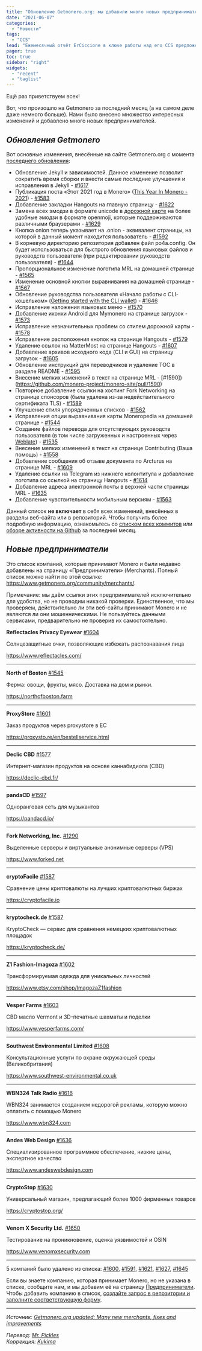 ```yaml
---
title: "Обновление Getmonero.org: мы добавили много новых предпринимателей, исправлений и улучшений"
date: "2021-06-07"
categories:
  - "Новости"
tags:
  - "CCS"
lead: "Ежемесячный отчёт ErCiccione в ключе работы над его CCS предложением."
pager: true
toc: true
sidebar: "right"
widgets:
  - "recent"
  - "taglist"
---
```


Ещё раз приветствуем всех!

Вот, что произошло на Getmonero за последний месяц (а на самом деле даже немного больше). Нами было внесено множество интересных изменений и добавлено много новых предпринимателей.

## _Обновления Getmonero_

Вот основные изменения, внесённые на сайте Getmonero.org с момента [последнего обновления](https://www.reddit.com/r/Monero/comments/mxko4r/getmoneroorg_updated_performance_improvements_new/):
- Обновление Jekyll и зависимостей. Данное изменение позволит сократить время сборки и внести самые последние улучшения и исправления в Jekyll - [#1617](https://github.com/monero-project/monero-site/pull/1617)
- Публикация поста «Этот 2021 год в Monero» ([This Year In Monero - 2021](https://www.getmonero.org/2021/04/24/this-year-in-monero.html)) - [#1583](https://github.com/monero-project/monero-site/pull/1583)
- Добавление закладки Hangouts на главную страницу - [#1622](https://github.com/monero-project/monero-site/pull/1622)
- Замена всех эмодзи в формате unicode в [дорожной карте](https://www.getmonero.org/resources/roadmap/) на более удобные эмодзи в формате openmoji, которые поддерживаются различными браузерами - [#1629](https://github.com/monero-project/monero-site/pull/1628)
- Кнопка onion теперь указывает на .onion - эквивалент страницы, на которой в данный момент находится пользователь - [#1592](https://github.com/monero-project/monero-site/pull/1592)
- В корневую директорию репозитория добавлен файл po4a.config. Он будет использоваться для быстрого обновления языковых файлов и руководств пользователя (при редактировании руководств пользователя) - [#1644](https://github.com/monero-project/monero-site/pull/1644)
- Пропорциональное изменение логотипа MRL на домашней странице - [#1565](https://github.com/monero-project/monero-site/pull/1565)
- Изменение основной кнопки выравнивания на домашней странице - [#1567](https://github.com/monero-project/monero-site/pull/1567)
- Обновление руководства пользователя «Начало работы с CLI-кошельком» ([Getting started with the CLI wallet](https://www.getmonero.org/resources/user-guides/monero-wallet-cli.html)) - [#1646](https://github.com/monero-project/monero-site/pull/1646)
- Исправление наложения языковых меню - [#1570](https://github.com/monero-project/monero-site/pull/1570)
- Добавление иконки Android для Mymonero на странице загрузок - [#1573](https://github.com/monero-project/monero-site/pull/1573)
- Исправление незначительных проблем со стилем дорожной карты - [#1578](https://github.com/monero-project/monero-site/pull/1578)
- Исправление расположения кнопок на странице Hangouts - [#1579](https://github.com/monero-project/monero-site/pull/1579)
- Удаление ссылок на MatterMost на странице Hangouts - [#1607](https://github.com/monero-project/monero-site/pull/1607)
- Добавление архивов исходного кода (CLI и GUI) на страницу загрузок - [#1605](https://github.com/monero-project/monero-site/pull/1605)
- Обновление инструкций для переводчиков и удаление ТОС в разделе README - [#1595](https://github.com/monero-project/monero-site/pull/1595)
- Внесение мелких изменений в текст на странице MRL - [#1590])(https://github.com/monero-project/monero-site/pull/1590)
- Повторное добавление ссылки на хостинг Fork Networking на странице спонсоров (была удалена из-за недействительного сертификата TLS) - [#1589](https://github.com/monero-project/monero-site/pull/1589)
- Улучшение стиля упорядоченных списков - [#1562](https://github.com/monero-project/monero-site/pull/1562)
- Исправления опции выравнивания карты Moneropedia на домашней странице - [#1544](https://github.com/monero-project/monero-site/pull/1544)
- Создание файлов перевода для отсутствующих руководств пользователя (в том числе загруженных и настроенных через [Weblate](https://translate.getmonero.org/)) - [#1535](https://github.com/monero-project/monero-site/pull/1535)
- Внесение мелких изменений в текст на странице Contributing (Ваша помощь) - [#1558](https://github.com/monero-project/monero-site/pull/1558)
- Добавление сообщения об отзыве документа по Arcturus на странице MRL - [#1609](https://github.com/monero-project/monero-site/pull/1609)
- Удаление ссылки на Telegram из нижнего колонтитула и добавление логотипа со ссылкой на страницу Hangouts - [#1614](https://github.com/monero-project/monero-site/pull/1614)
- Добавление адреса электронной почты в верхней части страницы MRL - [#1635](https://github.com/monero-project/monero-site/pull/1635)
- Добавление чувствительности мобильным версиям - [#1563](https://github.com/monero-project/monero-site/pull/1563)

Данный список **не включает** в себя всех изменений, внесённых в разделы веб-сайта или в репозиторий. Чтобы получить более подробную информацию, ознакомьтесь со [списком всех коммитов](https://github.com/monero-project/monero-site/commits/master) или [обзоре активности на Github](https://github.com/monero-project/monero-site/pulse/monthly) за последний месяц.

## _Новые предприниматели_

Это список компаний, которые принимают Monero и были недавно добавлены на страницу «Предприниматели» (Merchants). Полный список можно найти по этой ссылке: https://www.getmonero.org/community/merchants/.

Примечание: мы даём ссылки этих предпринимателей исключительно для удобства, но не проводим никакой проверки. Единственное, что мы проверяем, действительно ли эти веб-сайты принимают Monero и не являются ли они мошенническими. Не пользуйтесь данными сервисами, предварительно не проверив их самостоятельно.

**Reflectacles Privacy Eyewear** [#1604](https://github.com/monero-project/monero-site/issues/1604)

Солнцезащитные очки, позволяющие избежать распознавания лица

https://www.reflectacles.com/

---

**North of Boston** [#1545](https://github.com/monero-project/monero-site/issues/1545)

Ферма: овощи, фрукты, мясо. Доставка на дом и рынки.

https://northofboston.farm

---

**ProxyStore** [#1601](https://github.com/monero-project/monero-site/issues/1601)

Заказ продуктов через proxystore в ЕС

https://proxysto.re/en/bestellservice.html

---

**Declic CBD** [#1577](https://github.com/monero-project/monero-site/issues/1577)

Интернет-магазин продуктов на основе каннабидиола (CBD)

https://declic-cbd.fr/

---

**pandaCD** [#1597](https://github.com/monero-project/monero-site/issues/1597)

Одноранговая сеть для музыкантов

https://pandacd.io/

---

**Fork Networking, Inc.** [#1290](https://github.com/monero-project/monero-site/issues/1290)

Выделенные серверы и виртуальные анонимные серверы (VPS)

https://www.forked.net

---

**cryptoFacile** [#1587](https://github.com/monero-project/monero-site/issues/1587)

Сравнение цены криптовалюты на лучших криптовалютных биржах

https://cryptofacile.io

---

**kryptocheck.de** [#1587](https://github.com/monero-project/monero-site/issues/1612)

KryptoCheck — сервис для сравнения немецких криптовалютных площадок

https://kryptocheck.de/

---

**Z1 Fashion-Imagoza** [#1602](https://github.com/monero-project/monero-site/issues/1602)

Трансформируемая одежда для уникальных личностей

https://www.etsy.com/shop/ImagozaZ1fashion

---

**Vesper Farms** [#1603](https://github.com/monero-project/monero-site/issues/1603)

CBD масло Vermont и 3D-печатные шахматы и поделки

https://www.vesperfarms.com/

---

**Southwest Environmental Limited** [#1608](https://github.com/monero-project/monero-site/issues/1608)

Консультационные услуги по охране окружающей среды (Великобритания)

https://www.southwest-environmental.co.uk

---

**WBN324 Talk Radio** [#1616](https://github.com/monero-project/monero-site/issues/1616)

WBN324 занимается созданием недорогой рекламы, которую можно оплатить с помощью Monero

https://www.wbn324.com

---

**Andes Web Design** [#1636](https://github.com/monero-project/monero-site/issues/1636)

Специализированное программное обеспечение, низкие цены, экспертное качество

https://www.andeswebdesign.com

---

**CryptoStop** [#1630](https://github.com/monero-project/monero-site/issues/1630)

Универсальный магазин, предлагающий более 1000 фирменных товаров

https://cryptostop.org/

---

**Venom X Security Ltd.** [#1650](https://github.com/monero-project/monero-site/issues/1650)

Тестирование на проникновение, оценка уязвимостей и OSIN

https://www.venomxsecurity.com

---

5 компаний было удалено из списка: [#1600](https://github.com/monero-project/monero-site/pull/1600), [#1591](https://github.com/monero-project/monero-site/pull/1591), [#1621](https://github.com/monero-project/monero-site/pull/1621), [#1627](https://github.com/monero-project/monero-site/pull/1627), [#1645](https://github.com/monero-project/monero-site/issues/1645)

Если вы знаете компанию, которая принимает Monero, но не указана в списке, сообщите нам, и мы добавим её на страницу [Предприниматели](https://www.getmonero.org/community/merchants/). Чтобы добавить компанию в список, [создайте запрос в репозитории и заполните соответствующую форму](https://github.com/monero-project/monero-site/issues/new?assignees=&labels=%EF%8F%AA+merchant,+%EF%94%8D+Needs+investigation&template=new-merchant.md&title=Add+%3CNAME+OF+YOUR+BUSINESS%3E+to+the+list+of+merchants).

---

_Источник: [Getmonero.org updated: Many new merchants, fixes and improvements](https://www.reddit.com/r/Monero/comments/nu8vch/getmoneroorg_updated_many_new_merchants_fixes_and/)_

_Перевод: [Mr. Pickles](https://t.me/v1docq47)_  
_Коррекция: [Kukima](https://t.me/Kukima)_
